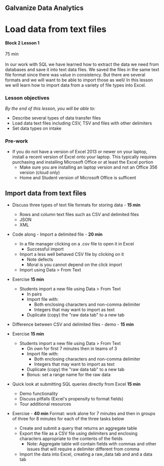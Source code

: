 ## Galvanize Data Analytics
# Load data from text files
#### Block 2 Lesson 1
75 min
<br>
<br>
In our work with SQL we have learned how to extract the data we need from databases and save it into text data files.  We saved the files in the same text file format since there was value in consistency.  But there are several formats and we will want to be able to import those as well/   In this lesson we will learn how to import data from a variety of file types into Excel.

### Lesson objectives

*By the end of this lesson, you will be able to:*
* Describe several types of data transfer files
* Load data text files including CSV, TSV and files with other delimiters
* Set data types on intake

### Pre-work
* If you do not have a version of Excel 2013 or newer on your laptop, install a recent version of Excel onto your laptop.  This typically requires purchasing and installing Microsoft Office or at least the Excel portion
  * Make sure you are installing an laptop version and not an Office 356 version (cloud only)
  * Home and Student version of Microsoft Office is sufficent

## Import data from text files

* Discuss three types of text file formats for storing data - **15 min**
  * Rows and column text files such as CSV and delimited files
  * JSON
  * XML

* Code along - Import a delimited file - **20 min**
  * In a file manager clicking on a .csv file to open it in Excel
    * Successful import
  * Import a less well behaved CSV file by clicking on it 
    * Note defects
    * Moral is you cannot depend on the click import
  * Import using Data > From Text

* Exercise **15 min**
  * Students import a new file using Data > From Text
    * In pairs
    * Import file with:
      * Both enclosing characters and non-comma delimiter
      * Integers that may want to import as text
     * Duplicate (copy) the "raw data tab" to a new tab

* Difference between CSV and delimited files - demo - **15 min**

* Exercise **15 min**
  * Students import a new file using Data > From Text
    * On own for first 7 minutes then in teams of 3
    * Import file with:
      * Both enclosing characters and non-comma delimiter
      * Integers that may want to import as text
    * Duplicate (copy) the "raw data tab" to a new tab
    * Bonus: set a range name for the raw data
      
* Quick look at submitting SQL queries directly from Excel **15 min**
  * Demo functionality
  * Discuss pitfalls (Excel's propensity to format fields)
  * Tour additional resources

* Exercise - **40 min**
Format: work alone for 7 minutes and then in groups of three for 8 minutes for each of the three tasks below
  * Create and submit a query that returns an aggregate table
  * Export the file as a CSV file using delimiters and enclosing characters appropriate to the contents of the fields
     * Note: Aggregate table will contain fields with commas and other issues that will require a delimiter different from comma
  * Import the data into Excel, creating a raw_data tab and and a data tab

 
 
